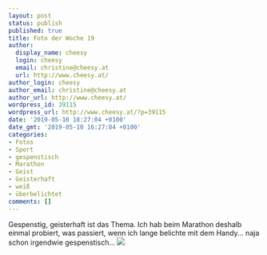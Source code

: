 ```yaml
---
layout: post
status: publish
published: true
title: Foto der Woche 19
author:
  display_name: cheesy
  login: cheesy
  email: christine@cheesy.at
  url: http://www.cheesy.at/
author_login: cheesy
author_email: christine@cheesy.at
author_url: http://www.cheesy.at/
wordpress_id: 39115
wordpress_url: http://www.cheesy.at/?p=39115
date: '2019-05-10 18:27:04 +0100'
date_gmt: '2019-05-10 16:27:04 +0100'
categories:
- Fotos
- Sport
- gespenstisch
- Marathon
- Geist
- Geisterhaft
- weiß
- überbelichtet
comments: []
---
```

Gespenstig, geisterhaft ist das Thema. Ich hab beim Marathon deshalb einmal probiert, was passiert, wenn ich lange belichte mit dem Handy... naja schon irgendwie gespenstisch...
[![](http://www.cheesy.at/wp-content/uploads/19-52-Ghostly.jpg)](http://www.cheesy.at/fotos/spiele/projekt365-und-andere-projekte/project-52-wochen-in-2019/)
